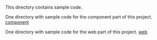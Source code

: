 This directory contains sample code.

One directory with sample code for the component part of this project.
[component](component/README.md)


One directory with sample code for the web part of this project.
[web](web/README.md)
